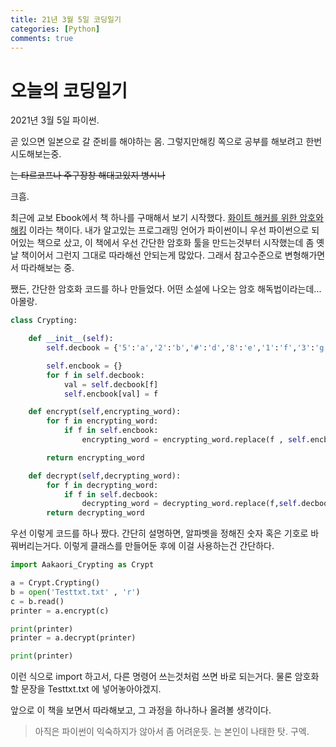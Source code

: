 ```yaml
---
title: 21년 3월 5일 코딩일기
categories: [Python]
comments: true
---
```


# 오늘의 코딩일기
2021년 3월 5일 파이썬.

곧 있으면 일본으로 갈 준비를 해야하는 몸.
그렇지만해킹 쪽으로 공부를 해보려고 한번 시도해보는중.

~~는 타르코프나 주구장창 해대고있지 병시나~~

크흠.

최근에 교보 Ebook에서 책 하나를 구매해서 보기 시작했다.
[화이트 해커를 위한 암호와 해킹](http://digital.kyobobook.co.kr/digital/ebook/ebookDetail.ink?LINK=NVE&category=001&barcode=4808956746975http://digital.kyobobook.co.kr/digital/ebook/ebookDetail.ink?LINK=NVE&category=001&barcode=4808956746975) 이라는 책이다.
내가 알고있는 프로그래밍 언어가 파이썬이니 우선 파이썬으로 되어있는 책으로 샀고,
이 책에서 우선 간단한 암호화 툴을 만드는것부터 시작했는데
좀 옛날 책이어서 그런지 그대로 따라해선 안되는게 많았다.
그래서 참고수준으로 변형해가면서 따라해보는 중.

쨌든, 간단한 암호화 코드를 하나 만들었다.
어떤 소설에 나오는 암호 해독법이라는데... 아몰랑.

```python
class Crypting:

    def __init__(self):
        self.decbook = {'5':'a','2':'b','#':'d','8':'e','1':'f','3':'g','4':'h','6':'i','0':'l','9':'m','*':'n','%':'o','=':'p','(':'r',')':'s',';':'t','?':'u','@':'v',':':'y','7':' '}

        self.encbook = {}
        for f in self.decbook:
            val = self.decbook[f]
            self.encbook[val] = f

    def encrypt(self,encrypting_word):
        for f in encrypting_word:
            if f in self.encbook:
                encrypting_word = encrypting_word.replace(f , self.encbook[f])

        return encrypting_word

    def decrypt(self,decrypting_word):
        for f in decrypting_word:
            if f in self.decbook:
                decrypting_word = decrypting_word.replace(f,self.decbook[f])
        return decrypting_word

```
우선 이렇게 코드를 하나 짰다.
간단히 설명하면, 알파벳을 정해진 숫자 혹은 기호로 바꿔버리는거다.
이렇게 클래스를 만들어둔 후에 이걸 사용하는건 간단하다.
```python
import Aakaori_Crypting as Crypt

a = Crypt.Crypting()
b = open('Testtxt.txt' , 'r')
c = b.read()
printer = a.encrypt(c)

print(printer)
printer = a.decrypt(printer)

print(printer)
```
이런 식으로 import 하고서, 다른 명령어 쓰는것처럼 쓰면 바로 되는거다.
물론 암호화할 문장을 Testtxt.txt 에 넣어놓아야겠지.

앞으로 이 책을 보면서 따라해보고, 그 과정을 하나하나 올려볼 생각이다.

> 아직은 파이썬이 익숙하지가 않아서 좀 어려운듯.
> 는 본인이 나태한 탓. 구엑.
